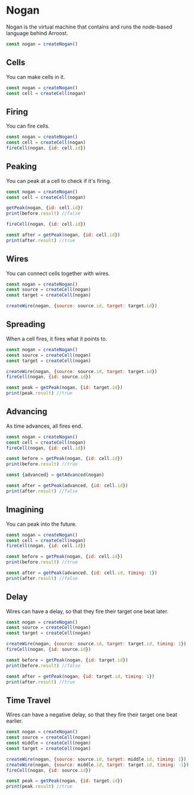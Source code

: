 # Nogan

Nogan is the virtual machine that contains and runs the node-based language behind Arroost.

```js
const nogan = createNogan()
```

## Cells

You can make cells in it.

```js
const nogan = createNogan()
const cell = createCell(nogan)
```

## Firing

You can fire cells.

```js
const nogan = createNogan()
const cell = createCell(nogan)
fireCell(nogan, {id: cell.id})
```

## Peaking

You can peak at a cell to check if it's firing.

```js
const nogan = createNogan()
const cell = createCell(nogan)

getPeak(nogan, {id: cell.id})
print(before.result) //false

fireCell(nogan, {id: cell.id})

const after = getPeak(nogan, {id: cell.id})
print(after.result) //true
```

## Wires

You can connect cells together with wires.

```js
const nogan = createNogan()
const source = createCell(nogan)
const target = createCell(nogan)

createWire(nogan, {source: source.id, target: target.id})
```

## Spreading

When a cell fires, it fires what it points to.

```js
const nogan = createNogan()
const source = createCell(nogan)
const target = createCell(nogan)

createWire(nogan, {source: source.id, target: target.id})
fireCell(nogan, {id: source.id})

const peak = getPeak(nogan, {id: target.id})
print(peak.result) //true
```

## Advancing

As time advances, all fires end.

```js
const nogan = createNogan()
const cell = createCell(nogan)
fireCell(nogan, {id: cell.id})

const before = getPeak(nogan, {id: cell.id})
print(before.result) //true

const {advanced} = getAdvanced(nogan)

const after = getPeak(advanced, {id: cell.id})
print(after.result) //false
```

## Imagining

You can peak into the future.

```js
const nogan = createNogan()
const cell = createCell(nogan)
fireCell(nogan, {id: cell.id})

const before = getPeak(nogan, {id: cell.id})
print(before.result) //true

const after = getPeak(advanced, {id: cell.id, timing: 1})
print(after.result) //false
```

## Delay

Wires can have a delay, so that they fire their target one beat later.

```js
const nogan = createNogan()
const source = createCell(nogan)
const target = createCell(nogan)

createWire(nogan, {source: source.id, target: target.id, timing: 1})
fireCell(nogan, {id: source.id})

const before = getPeak(nogan, {id: target.id})
print(before.result) //false

const after = getPeak(nogan, {id: target.id, timing: 1})
print(after.result) //true
```

## Time Travel

Wires can have a negative delay, so that they fire their target one beat earlier.

```js
const nogan = createNogan()
const source = createCell(nogan)
const middle = createCell(nogan)
const target = createCell(nogan)

createWire(nogan, {source: source.id, target: middle.id, timing: 1})
createWire(nogan, {source: middle.id, target: target.id, timing: -1})
fireCell(nogan, {id: source.id})

const peak = getPeak(nogan, {id: target.id})
print(peak.result) //true
```
